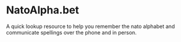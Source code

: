 # NatoAlpha.bet
A quick lookup resource to help you remember the nato alphabet and communicate spellings over the phone and in person.
